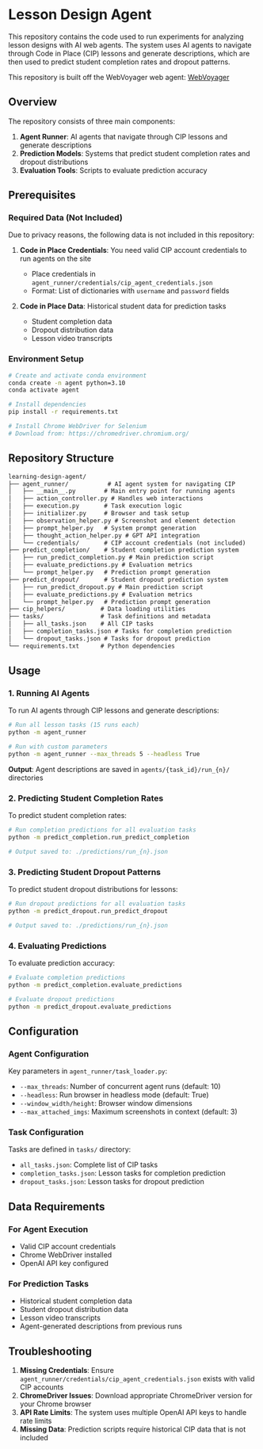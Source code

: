 # Lesson Design Agent

This repository contains the code used to run experiments for analyzing lesson designs with AI web agents. The system uses AI agents to navigate through Code in Place (CIP) lessons and generate descriptions, which are then used to predict student completion rates and dropout patterns.

This repository is built off the WebVoyager web agent: [WebVoyager](https://github.com/MinorJerry/WebVoyager.git)

## Overview

The repository consists of three main components:
1. **Agent Runner**: AI agents that navigate through CIP lessons and generate descriptions
2. **Prediction Models**: Systems that predict student completion rates and dropout distributions
3. **Evaluation Tools**: Scripts to evaluate prediction accuracy

## Prerequisites

### Required Data (Not Included)
Due to privacy reasons, the following data is not included in this repository:

1. **Code in Place Credentials**: You need valid CIP account credentials to run agents on the site
   - Place credentials in `agent_runner/credentials/cip_agent_credentials.json`
   - Format: List of dictionaries with `username` and `password` fields

2. **Code in Place Data**: Historical student data for prediction tasks
   - Student completion data
   - Dropout distribution data
   - Lesson video transcripts

### Environment Setup

```bash
# Create and activate conda environment
conda create -n agent python=3.10
conda activate agent

# Install dependencies
pip install -r requirements.txt

# Install Chrome WebDriver for Selenium
# Download from: https://chromedriver.chromium.org/
```

## Repository Structure

```markdown
learning-design-agent/
├── agent_runner/           # AI agent system for navigating CIP
│   ├── __main__.py        # Main entry point for running agents
│   ├── action_controller.py # Handles web interactions
│   ├── execution.py       # Task execution logic
│   ├── initializer.py     # Browser and task setup
│   ├── observation_helper.py # Screenshot and element detection
│   ├── prompt_helper.py   # System prompt generation
│   ├── thought_action_helper.py # GPT API integration
│   └── credentials/       # CIP account credentials (not included)
├── predict_completion/    # Student completion prediction system
│   ├── run_predict_completion.py # Main prediction script
│   ├── evaluate_predictions.py # Evaluation metrics
│   └── prompt_helper.py   # Prediction prompt generation
├── predict_dropout/       # Student dropout prediction system
│   ├── run_predict_dropout.py # Main prediction script
│   ├── evaluate_predictions.py # Evaluation metrics
│   └── prompt_helper.py   # Prediction prompt generation
├── cip_helpers/          # Data loading utilities
├── tasks/                # Task definitions and metadata
│   ├── all_tasks.json    # All CIP tasks
│   ├── completion_tasks.json # Tasks for completion prediction
│   └── dropout_tasks.json # Tasks for dropout prediction
└── requirements.txt      # Python dependencies
```

## Usage

### 1. Running AI Agents

To run AI agents through CIP lessons and generate descriptions:

```bash
# Run all lesson tasks (15 runs each)
python -m agent_runner

# Run with custom parameters
python -m agent_runner --max_threads 5 --headless True
```

**Output**: Agent descriptions are saved in `agents/{task_id}/run_{n}/` directories

### 2. Predicting Student Completion Rates

To predict student completion rates:

```bash
# Run completion predictions for all evaluation tasks
python -m predict_completion.run_predict_completion

# Output saved to: ./predictions/run_{n}.json
```

### 3. Predicting Student Dropout Patterns

To predict student dropout distributions for lessons:

```bash
# Run dropout predictions for all evaluation tasks
python -m predict_dropout.run_predict_dropout

# Output saved to: ./predictions/run_{n}.json
```

### 4. Evaluating Predictions

To evaluate prediction accuracy:

```bash
# Evaluate completion predictions
python -m predict_completion.evaluate_predictions

# Evaluate dropout predictions  
python -m predict_dropout.evaluate_predictions
```

## Configuration

### Agent Configuration

Key parameters in `agent_runner/task_loader.py`:
- `--max_threads`: Number of concurrent agent runs (default: 10)
- `--headless`: Run browser in headless mode (default: True)
- `--window_width/height`: Browser window dimensions
- `--max_attached_imgs`: Maximum screenshots in context (default: 3)

### Task Configuration

Tasks are defined in `tasks/` directory:
- `all_tasks.json`: Complete list of CIP tasks
- `completion_tasks.json`: Lesson tasks for completion prediction
- `dropout_tasks.json`: Lesson tasks for dropout prediction

## Data Requirements

### For Agent Execution
- Valid CIP account credentials
- Chrome WebDriver installed
- OpenAI API key configured

### For Prediction Tasks
- Historical student completion data
- Student dropout distribution data
- Lesson video transcripts
- Agent-generated descriptions from previous runs

## Troubleshooting

1. **Missing Credentials**: Ensure `agent_runner/credentials/cip_agent_credentials.json` exists with valid CIP accounts
2. **ChromeDriver Issues**: Download appropriate ChromeDriver version for your Chrome browser
3. **API Rate Limits**: The system uses multiple OpenAI API keys to handle rate limits
4. **Missing Data**: Prediction scripts require historical CIP data that is not included
